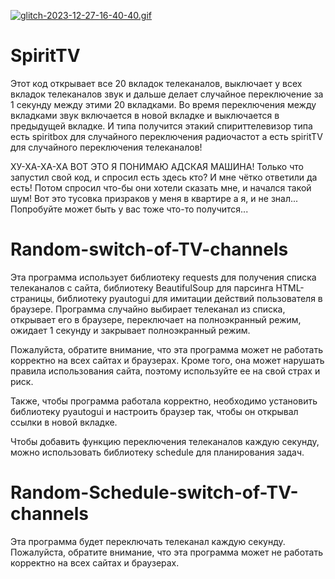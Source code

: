 [![glitch-2023-12-27-16-40-40.gif](https://i.postimg.cc/j5RSxBkZ/glitch-2023-12-27-16-40-40.gif)](https://postimg.cc/yJrHnpKZ)

# SpiritTV

Этот код открывает все 20 вкладок телеканалов, выключает у всех вкладок телеканалов звук и дальше делает случайное переключение за 1 секунду между этими 20 вкладками. Во время переключения между вкладками звук включается в новой вкладке и выключается в предыдущей вкладке.
И типа получится этакий спириттелевизор типа есть spiritbox для случайного переключения радиочастот а есть spiritTV для случайного переключения телеканалов! 

ХУ-ХА-ХА-ХА ВОТ ЭТО Я ПОНИМАЮ АДСКАЯ МАШИНА! Только что запустил свой код, и спросил есть здесь кто? И мне чётко ответили да есть! Потом спросил что-бы они хотели сказать мне, и начался такой шум! Вот это тусовка призраков у меня в квартире а я, и не знал... Попробуйте может быть у вас тоже что-то получится...

# Random-switch-of-TV-channels

Эта программа использует библиотеку requests для получения списка телеканалов с сайта, библиотеку BeautifulSoup для парсинга HTML-страницы, библиотеку pyautogui для имитации действий пользователя в браузере. Программа случайно выбирает телеканал из списка, открывает его в браузере, переключает на полноэкранный режим, ожидает 1 секунду и закрывает полноэкранный режим.

Пожалуйста, обратите внимание, что эта программа может не работать корректно на всех сайтах и браузерах. Кроме того, она может нарушать правила использования сайта, поэтому используйте ее на свой страх и риск.

Также, чтобы программа работала корректно, необходимо установить библиотеку pyautogui и настроить браузер так, чтобы он открывал ссылки в новой вкладке.

Чтобы добавить функцию переключения телеканалов каждую секунду, можно использовать библиотеку schedule для планирования задач.

# Random-Schedule-switch-of-TV-channels

Эта программа будет переключать телеканал каждую секунду. Пожалуйста, обратите внимание, что эта программа может не работать корректно на всех сайтах и браузерах.
